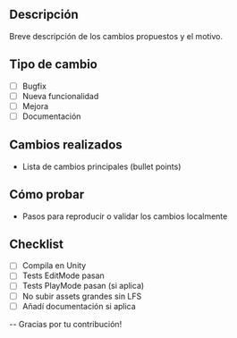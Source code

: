 ## Descripción

Breve descripción de los cambios propuestos y el motivo.

## Tipo de cambio
- [ ] Bugfix
- [ ] Nueva funcionalidad
- [ ] Mejora
- [ ] Documentación

## Cambios realizados
- Lista de cambios principales (bullet points)

## Cómo probar
- Pasos para reproducir o validar los cambios localmente

## Checklist
- [ ] Compila en Unity
- [ ] Tests EditMode pasan
- [ ] Tests PlayMode pasan (si aplica)
- [ ] No subir assets grandes sin LFS
- [ ] Añadí documentación si aplica

--
Gracias por tu contribución!
